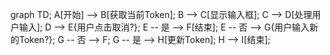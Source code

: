 graph TD;
    A[开始] --> B[获取当前Token];
    B --> C[显示输入框];
    C --> D[处理用户输入];
    D --> E{用户点击取消?};
    E -- 是 --> F[结束];
    E -- 否 --> G{用户输入新的Token?};
    G -- 否 --> F;
    G -- 是 --> H[更新Token];
    H --> I[结束];